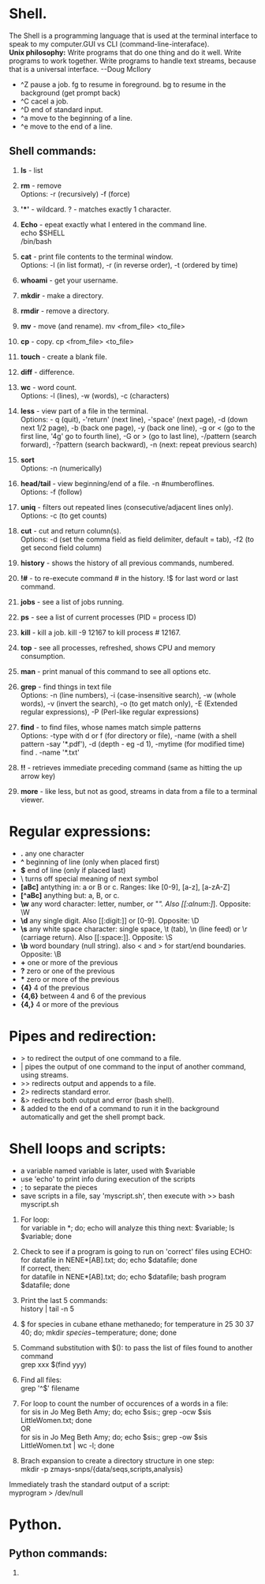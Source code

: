 # Shell. 
The Shell is a programming language that is used at the terminal interface to speak to my computer.GUI vs CLI (command-line-interaface).  
**Unix philosophy:** Write programs that do one thing and do it well. Write programs to work together. Write programs to handle text streams, because that is a universal interface. --Doug McIlory

- ^Z pause a job. fg to resume in foreground. bg to resume in the background (get prompt back)
- ^C cacel a job. 
- ^D end of standard input.
- ^a move to the beginning of a line. 
- ^e move to the end of a line.  

## Shell commands: 
1. **ls** - list
2. **rm** - remove  
    Options: -r (recursively) -f (force)
3. **'*'** - wildcard. ? - matches exactly 1 character. 
4. **Echo** - epeat exactly what I entered in the command line.  
    echo $SHELL  
    /bin/bash
5. **cat** - print file contents to the terminal window.  
    Options: -l (in list format), -r (in reverse order), -t (ordered by time)
6. **whoami** - get your username. 
7. **mkdir** - make a directory. 
8. **rmdir** - remove a directory. 
9. **mv** - move (and rename). mv <from_file> <to_file>
10. **cp** - copy. cp <from_file> <to_file>
11. **touch** - create a blank file. 
12. **diff** - difference. 
13. **wc** - word count.  
    Options: -l (lines), -w (words), -c (characters)
14. **less** - view part of a file in the terminal.  
    Options: - q (quit), -'return' (next line), -'space' (next page), -d (down next 1/2 page), -b (back one page), -y (back one line), -g or < (go to the first line, '4g' go to fourth line), -G or > (go to last line), -/pattern (search forward), -?pattern (search backward), -n (next: repeat previous search)
15. **sort**  
    Options: -n (numerically)
16. **head/tail** - view beginning/end of a file. -n #numberoflines.  
    Options: -f (follow)
17. **uniq** - filters out repeated lines (consecutive/adjacent lines only).  
    Options: -c (to get counts)
18. **cut** - cut and return column(s).  
    Options: -d (set the comma field as field delimiter, default = tab), -f2 (to get second field column)
19. **history** - shows the history of all previous commands, numbered. 
20. **!#** - to re-execute command # in the history. !$ for last word or last command.
21. **jobs** - see a list of jobs running.  
22. **ps** - see a list of current processes (PID = process ID)
23. **kill** - kill a job. kill -9 12167 to kill process # 12167. 
24. **top** - see all processes, refreshed, shows CPU and memory consumption. 
25. **man** - print manual of this command to see all options etc. 
26. **grep** - find things in text file  
    Options: -n (line numbers), -i (case-insensitive search), -w (whole words), -v (invert the search), -o (to get match only), -E (Extended regular expressions), -P (Perl-like regular expressions)
27. **find** - to find files, whose names match simple patterns  
    Options: -type with d or f (for directory or file), -name (with a shell pattern -say '\*.pdf'), -d (depth - eg -d 1), -mytime (for modified time)  
    find . -name '\*.txt'  

28. **!!** - retrieves immediate preceding command (same as hitting the up arrow key)
29. **more** - like less, but not as good, streams in data from a file to a terminal viewer.

# Regular expressions: 
- **.**    any one character
- **^**    beginning of line (only when placed first)
- **$**    end of line (only if placed last)
- \    turns off special meaning of next symbol 
- **[aBc]**    antything in: a or B or c. Ranges: like [0-9], [a-z], [a-zA-Z]
- **[^aBc]**    anything but: a, B, or c. 
- **\w**    any word character: letter, number, or "_". Also [[:alnum:]_]. Opposite: \W
- **\d**    any single digit. Also [[:digit:]] or [0-9]. Opposite: \D 
- **\s**    any white space character: single space, \t (tab), \n (line feed) or \r (carriage return). Also [[:space:]]. Opposite: \S 
- **\b**    word boundary (null string). also \< and \> for start/end boundaries. Opposite: \B 
- **\+**    one or more of the previous
- **?**   zero or one of the previous
- **\***    zero or more of the previous
- **{4}**    4 of the previous
- **{4,6}**    between 4 and 6 of the previous
- **{4,}**    4 or more of the previous 

# Pipes and redirection: 
- \> to redirect the output of one command to a file. 
- | pipes the output of one command to the input of another command, using streams. 
- \>\> redirects output and appends to a file. 
- 2> redirects standard error. 
- &> redirects both output and error (bash shell). 
- & added to the end of a command to run it in the background automatically and get the shell prompt back. 


# Shell loops and scripts: 
- a variable named variable is later, used with $variable
- use 'echo' to print info during execution of the scripts
- ; to separate the pieces 
- save scripts in a file, say 'myscript.sh', then execute with >> bash myscript.sh 


1. For loop:  
for variable in *; do; echo will analyze this thing next: $variable; ls $variable; done

2. Check to see if a program is going to run on 'correct' files using ECHO:  
for datafile in NENE*[AB].txt; do; echo $datafile; done  
If correct, then:  
for datafile in NENE*[AB].txt; do; echo $datafile; bash program $datafile; done

3. Print the last 5 commands:  
history | tail -n 5

4. $ for species in cubane ethane methanedo; for temperature in 25 30 37 40; do; mkdir $species-$temperature; done; done

5. Command substitution with $(): to pass the list of files found to another command  
grep xxx $(find yyy)

6. Find all files:  
grep '^$' filename 

7. For loop to count the number of occurences of a words in a file:  
for sis in Jo Meg Beth Amy; do; echo $sis:; grep -ocw $sis LittleWomen.txt; done  
OR  
for sis in Jo Meg Beth Amy; do; echo $sis:; grep -ow $sis LittleWomen.txt | wc -l; done

8. Brach expansion to create a directory structure in one step:  
mkdir -p zmays-snps/{data/seqs,scripts,analysis}

Immediately trash the standard output of a script:  
myprogram > /dev/null 


# Python. 

## Python commands:
1. 